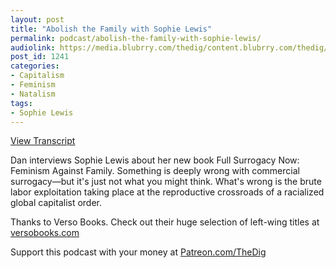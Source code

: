 ```yaml
---
layout: post
title: "Abolish the Family with Sophie Lewis"
permalink: podcast/abolish-the-family-with-sophie-lewis/
audiolink: https://media.blubrry.com/thedig/content.blubrry.com/thedig/The_Dig-EP_209-Lewis.mp3
post_id: 1241
categories: 
- Capitalism
- Feminism
- Natalism
tags: 
- Sophie Lewis
---
```


[View Transcript](https://www.thedigradio.com/transcripts/transcript-abolish-the-family-with-sophie-lewis/)

Dan interviews Sophie Lewis about her new book 
Full Surrogacy Now: Feminism Against Family. Something is deeply wrong with commercial surrogacy—but it's just not what you might think. What's wrong is the brute labor exploitation taking place at the reproductive crossroads of a racialized global capitalist order.

Thanks to Verso Books. Check out their huge selection of left-wing titles at 
[versobooks.com](https://versobooks.com)

Support this podcast with your money at 
[Patreon.com/TheDig](https://Patreon.com/TheDig)
